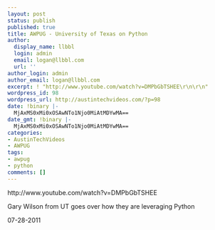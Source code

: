 ```yaml
---
layout: post
status: publish
published: true
title: AWPUG - University of Texas on Python
author:
  display_name: llbbl
  login: admin
  email: logan@llbbl.com
  url: ''
author_login: admin
author_email: logan@llbbl.com
excerpt: ! "http://www.youtube.com/watch?v=DMPbGbTSHEE\r\n\r\n"
wordpress_id: 98
wordpress_url: http://austintechvideos.com/?p=98
date: !binary |-
  MjAxMS0xMi0xOSAwNTo1Njo0MiAtMDYwMA==
date_gmt: !binary |-
  MjAxMS0xMi0xOSAwNTo1Njo0MiAtMDYwMA==
categories:
- AustinTechVideos
- AWPUG
tags:
- awpug
- python
comments: []
---
```

<p>http://www.youtube.com/watch?v=DMPbGbTSHEE</p>
<p><a id="more"></a><a id="more-98"></a></p>
<p>Gary Wilson from UT goes over how they are leveraging Python</p>
<p>07-28-2011</p>
